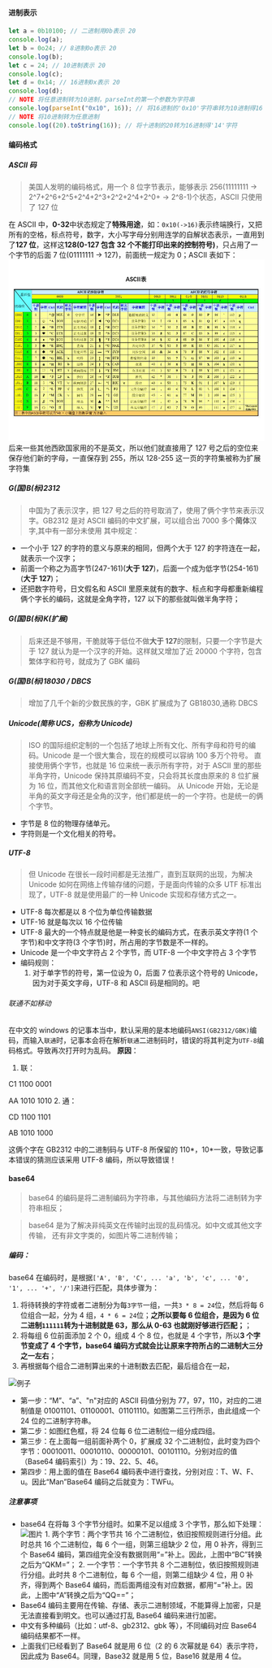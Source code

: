 #### 进制表示

```javascript
let a = 0b10100; // 二进制用0b表示 20
console.log(a);
let b = 0o24; // 8进制0o表示 20
console.log(b);
let c = 24; // 10进制表示 20
console.log(c);
let d = 0x14; // 16进制0x表示 20
console.log(d);
// NOTE 将任意进制转为10进制，parseInt的第一个参数为字符串
console.log(parseInt("0x10", 16)); // 将16进制的'0x10'字符串转为10进制得16
// NOTE 将10进制转为任意进制
console.log((20).toString(16)); // 将十进制的20转为16进制得'14'字符
```

#### 编码格式

##### ASCII 码

> 美国人发明的编码格式，用一个 8 位字节表示，能够表示 256(11111111 -> 2^7+2^6+2^5+2^4+2^3+2^2+2^4+2^0+ -> 2^8-1)个状态，ASCII 只使用了 127 位

在 ASCII 中，**0-32**中状态规定了**特殊用途**，如：`0x10(->16)`表示终端换行，又把所有的空格，标点符号，数字，大小写字母分别用连学的自解状态表示，一直用到了**127 位**，这样这**128(0-127 包含 32 个不能打印出来的控制符号)**，只占用了一个字节的后面 7 位(01111111 -> 127)，前面统一规定为 0；ASCII 表如下：
![ASCII](./ascii.jpg)
后来一些其他西欧国家用的不是英文，所以他们就直接用了 127 号之后的空位来保存他们新的字母，一直保存到 255，所以 128-255 这一页的字符集被称为扩展字符集

##### G(国)B(标)2312

> 中国为了表示汉字，把 127 号之后的符号取消了，使用了俩个字节来表示汉字。GB2312 是对 ASCII 编码的中文扩展，可以组合出 7000 多个**简体**汉字,其中有一部分未使用
> 其中规定：

- 一个小于 127 的字符的意义与原来的相同，但两个大于 127 的字符连在一起，就表示一个汉字；
- 前面一个称之为高字节(247-161)(**大于 127**)，后面一个成为低字节(254-161)(**大于 127**)；
- 还把数字符号，日文假名和 ASCII 里原来就有的数字、标点和字母都重新编程俩个字长的编码，这就是全角字符，127 以下的那些就叫做半角字符；

##### G(国)B(标)K(扩展)

> 后来还是不够用，干脆就等于低位不做**大于 127**的限制，只要一个字节是大于 127 就认为是一个汉字的开始。这样就又增加了近 20000 个字符，包含繁体字和符号，就成为了 GBK 编码

##### G(国)B(标)18030 / DBCS

> 增加了几千个新的少数民族的字，GBK 扩展成为了 GB18030,通称 DBCS

##### Unicode(简称 UCS，俗称为 Unicode)

> ISO 的国际组织定制的一个包括了地球上所有文化、所有字母和符号的编码。Unicode 是一个很大集合，现在的规模可以容纳 100 多万个符号。
> 直接使用俩个字节，也就是 16 位来统一表示所有字符，对于 ASCII 里的那些半角字符，Unicode 保持其原编码不变，只会将其长度由原来的 8 位扩展为 16 位，而其他文化和语言则全部统一编码。
> 从 Unicode 开始，无论是半角的英文字母还是全角的汉字，他们都是统一的一个字符。也是统一的俩个字节。

- 字节是 8 位的物理存储单元。
- 字符则是一个文化相关的符号。

##### UTF-8

> 但 Unicode 在很长一段时间都是无法推广，直到互联网的出现，为解决 Unicode 如何在网络上传输存储的问题，于是面向传输的众多 UTF 标准出现了，UTF-8 就是使用最广的一种 Unicode 实现和存储方式之一。

- UTF-8 每次都是以 8 个位为单位传输数据
- UTF-16 就是每次以 16 个位传输
- UTF-8 最大的一个特点就是他是一种变长的编码方式，在表示英文字符(1 个字节)和中文字符(3 个字节)时，所占用的字节数是不一样的。
- Unicode 是一个中文字符占 2 个字节，而 UTF-8 一个中文字符占 3 个字节
- 编码规则：
  1. 对于单字节的符号，第一位设为 0，后面 7 位表示这个符号的 Unicode，因为对于英文字母，UTF-8 和 ASCII 码是相同的。吧

###### 联通不如移动

在中文的 windows 的记事本当中，默认采用的是本地编码`ANSI(GB2312/GBK)`编码，而输入`联通`时，记事本会将在解析`联通`二进制码时，错误的将其判定为`UTF-8`编码格式。导致再次打开时为乱码。
**原因**：

1. 联：

C1 1100 0001

AA 1010 1010 2. 通：

CD 1100 1101

AB 1010 1000

这俩个字在 GB2312 中的二进制码与 UTF-8 所保留的 110*，10*一致，导致记事本错误的猜测应该采用 UTF-8 编码，所以导致错误！

#### base64

> base64 的编码是将二进制编码为字符串，与其他编码方法将二进制转为字符串相反；

> base64 是为了解决非纯英文在传输时出现的乱码情况。如中文或其他文字传输， 还有非文字类的，如图片等二进制传输；

##### 编码：

base64 在编码时，是根据`['A', 'B', 'C', ... 'a', 'b', 'c', ... '0', '1', ... '+', '/']`来进行匹配，具体步骤为：

1. 将待转换的字符或者二进制分为每`3字节`一组，一共`3 * 8 = 24`位，然后将每 6 位组合一起，分为 4 组，`4 * 6 = 24`位；**之所以要每 6 位组合，是因为 6 位二进制`111111`转为十进制就是 63，那么从 0-63 也就刚好够进行匹配；**；
2. 将每组 6 位前面添加 2 个 0，组成 4 个 8 位，也就是 4 个字节，所以**3 个字节变成了 4 个字节，base64 编码方式就会比让原来字符所占的二进制大三分之一左右**；
3. 再根据每个组合二进制算出来的十进制数去匹配，最后组合在一起，

![例子](https://img-blog.csdnimg.cn/20190517212249969.jpg?x-oss-process=image/watermark,type_ZmFuZ3poZW5naGVpdGk,shadow_10,text_aHR0cHM6Ly9oZWxsby5ibG9nLmNzZG4ubmV0,size_16,color_FFFFFF,t_70)

- 第一步：“M”、“a”、"n"对应的 ASCII 码值分别为 77，97，110，对应的二进制值是 01001101、01100001、01101110。如图第二三行所示，由此组成一个 24 位的二进制字符串。
- 第二步：如图红色框，将 24 位每 6 位二进制位一组分成四组。
- 第三步：在上面每一组前面补两个 0，扩展成 32 个二进制位，此时变为四个字节：00010011、00010110、00000101、00101110。分别对应的值（Base64 编码索引）为：19、22、5、46。
- 第四步：用上面的值在 Base64 编码表中进行查找，分别对应：T、W、F、u。因此“Man”Base64 编码之后就变为：TWFu。

##### 注意事项

- base64 在将每 3 个字节分组时。如果不足以组成 3 个字节，那么如下处理：
  ![图片](https://img-blog.csdnimg.cn/20190517212307382.jpg?x-oss-process=image/watermark,type_ZmFuZ3poZW5naGVpdGk,shadow_10,text_aHR0cHM6Ly9oZWxsby5ibG9nLmNzZG4ubmV0,size_16,color_FFFFFF,t_70) 1. 两个字节：两个字节共 16 个二进制位，依旧按照规则进行分组。此时总共 16 个二进制位，每 6 个一组，则第三组缺少 2 位，用 0 补齐，得到三个 Base64 编码，第四组完全没有数据则用“=”补上。因此，上图中“BC”转换之后为“QKM=”； 2. 一个字节：一个字节共 8 个二进制位，依旧按照规则进行分组。此时共 8 个二进制位，每 6 个一组，则第二组缺少 4 位，用 0 补齐，得到两个 Base64 编码，而后面两组没有对应数据，都用“=”补上。因此，上图中“A”转换之后为“QQ==”；
- Base64 编码主要用在传输、存储、表示二进制领域，不能算得上加密，只是无法直接看到明文。也可以通过打乱 Base64 编码来进行加密。
- 中文有多种编码（比如：utf-8、gb2312、gbk 等），不同编码对应 Base64 编码结果都不一样。
- 上面我们已经看到了 Base64 就是用 6 位（2 的 6 次幂就是 64）表示字符，因此成为 Base64。同理，Base32 就是用 5 位，Base16 就是用 4 位。
